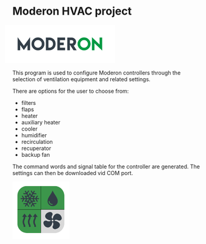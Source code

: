 # Moderon HVAC project
<img src="imgs/logo_moderon_color_curves.png" alt="Moderon_logo" style="height:100px; margin-left:-20px">  

This program is used to configure Moderon controllers through the selection of ventilation equipment and related settings.

There are options for the user to choose from:

- filters
- flaps
- heater
- auxiliary heater
- cooler
- humidifier
- recirculation
- recuperator
- backup fan

The command words and signal table for the controller are generated. The settings can then be downloaded vid COM port.

<img src="imgs/logo_moderon_HVAC.png" alt="HVAC_logo" style="height:150px">

